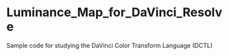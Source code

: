# Luminance_Map_for_DaVinci_Resolve
Sample code for studying the DaVinci Color Transform Language (DCTL)
